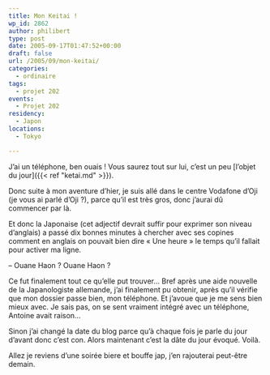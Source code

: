 ```yaml
---
title: Mon Keitai !
wp_id: 2862
author: philibert
type: post
date: 2005-09-17T01:47:52+00:00
draft: false
url: /2005/09/mon-keitai/
categories:
  - ordinaire
tags:
  - projet 202
events:
  - Projet 202
residency:
  - Japon
locations:
  - Tokyo

---
```

J&rsquo;ai un téléphone, ben ouais ! Vous saurez tout sur lui, c&rsquo;est un peu [l&rsquo;objet du jour]({{< ref "ketai.md" >}}).
  
Donc suite à mon aventure d&rsquo;hier, je suis allé dans le centre Vodafone d&rsquo;Oji (je vous ai parlé d&rsquo;Oji ?), parce qu&rsquo;il est très gros, donc j&rsquo;aurai dû commencer par là. 

Et donc la Japonaise (cet adjectif devrait suffir pour exprimer son niveau d&rsquo;anglais) a passé dix bonnes minutes à chercher avec ses copines comment en anglais on pouvait bien dire « Une heure » le temps qu&rsquo;il fallait pour activer ma ligne.
  
&#8211; Ouane Haon ? Ouane Haon ?
  
Ce fut finalement tout ce qu&rsquo;elle put trouver&#8230; Bref après une aide nouvelle de la Japanologiste allemande, j&rsquo;ai finalement pu obtenir, après qu&rsquo;il vérifie que mon dossier passe bien, mon téléphone. Et j&rsquo;avoue que je me sens bien mieux avec. Je sais pas, on se sent vraiment intégré avec un téléphone, Antoine avait raison&#8230;

Sinon j&rsquo;ai changé la date du blog parce qu&rsquo;à chaque fois je parle du jour d&rsquo;avant donc c&rsquo;est con. Alors maintenant c&rsquo;est la dâte du jour évoqué. Voilà.
  
Allez je reviens d&rsquo;une soirée biere et bouffe jap, j&rsquo;en rajouterai peut-être demain.